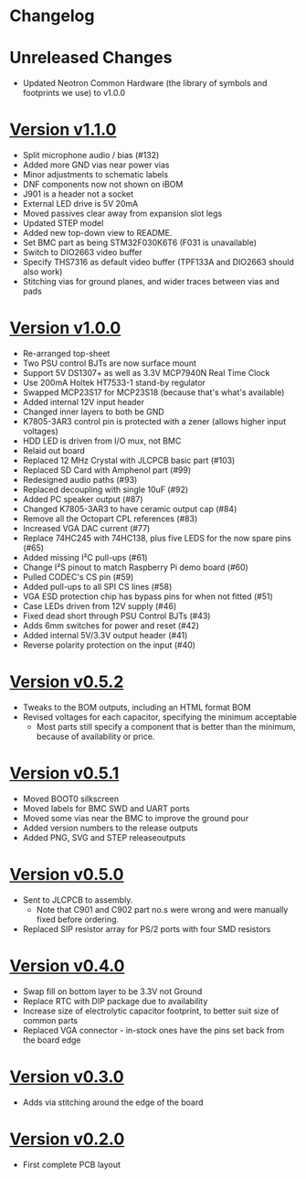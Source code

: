 # Changelog

# Unreleased Changes

* Updated Neotron Common Hardware (the library of symbols and footprints we use) to v1.0.0


# [Version v1.1.0](https://github.com/Neotron-Compute/Neotron-Pico/releases/tag/v1.1.0)

* Split microphone audio / bias (#132)
* Added more GND vias near power vias
* Minor adjustments to schematic labels
* DNF components now not shown on iBOM
* J901 is a header not a socket
* External LED drive is 5V 20mA
* Moved passives clear away from expansion slot legs
* Updated STEP model
* Added new top-down view to README.
* Set BMC part as being STM32F030K6T6 (F031 is unavailable)
* Switch to DIO2663 video buffer
* Specify THS7316 as default video buffer (TPF133A and DIO2663 should also work)
* Stitching vias for ground planes, and wider traces between vias and pads

# [Version v1.0.0](https://github.com/Neotron-Compute/Neotron-Pico/releases/tag/v1.0.0)

* Re-arranged top-sheet
* Two PSU control BJTs are now surface mount
* Support 5V DS1307+ as well as 3.3V MCP7940N Real Time Clock
* Use 200mA Holtek HT7533-1 stand-by regulator
* Swapped MCP23S17 for MCP23S18 (because that's what's available)
* Added internal 12V input header
* Changed inner layers to both be GND
* K7805-3AR3 control pin is protected with a zener (allows higher input voltages)
* HDD LED is driven from I/O mux, not BMC
* Relaid out board
* Replaced 12 MHz Crystal with JLCPCB basic part (#103)
* Replaced SD Card with Amphenol part (#99)
* Redesigned audio paths (#93)
* Replaced decoupling with single 10uF (#92)
* Added PC speaker output (#87)
* Changed K7805-3AR3 to have ceramic output cap (#84)
* Remove all the Octopart CPL references (#83)
* Increased VGA DAC current (#77)
* Replace 74HC245 with 74HC138, plus five LEDS for the now spare pins (#65)
* Added missing I²C pull-ups (#61)
* Change I²S pinout to match Raspberry Pi demo board (#60)
* Pulled CODEC's CS pin (#59)
* Added pull-ups to all SPI CS lines (#58)
* VGA ESD protection chip has bypass pins for when not fitted (#51)
* Case LEDs driven from 12V supply (#46)
* Fixed dead short through PSU Control BJTs (#43)
* Adds 6mm switches for power and reset (#42)
* Added internal 5V/3.3V output header (#41)
* Reverse polarity protection on the input (#40)

# [Version v0.5.2](https://github.com/Neotron-Compute/Neotron-Pico/releases/tag/v0.5.2)

* Tweaks to the BOM outputs, including an HTML format BOM
* Revised voltages for each capacitor, specifying the minimum acceptable
   * Most parts still specify a component that is better than the minimum, because of availability or price.

# [Version v0.5.1](https://github.com/Neotron-Compute/Neotron-Pico/releases/tag/v0.5.1)

* Moved BOOT0 silkscreen
* Moved labels for BMC SWD and UART ports
* Moved some vias near the BMC to improve the ground pour
* Added version numbers to the release outputs
* Added PNG, SVG and STEP releaseoutputs

# [Version v0.5.0](https://github.com/Neotron-Compute/Neotron-Pico/releases/tag/v0.5.0)

* Sent to JLCPCB to assembly.
   * Note that C901 and C902 part no.s were wrong and were manually fixed before ordering.
* Replaced SIP resistor array for PS/2 ports with four SMD resistors

# [Version v0.4.0](https://github.com/Neotron-Compute/Neotron-Pico/releases/tag/v0.4.0)

* Swap fill on bottom layer to be 3.3V not Ground
* Replace RTC with DIP package due to availability
* Increase size of electrolytic capacitor footprint, to better suit size of common parts
* Replaced VGA connector - in-stock ones have the pins set back from the board edge

# [Version v0.3.0](https://github.com/Neotron-Compute/Neotron-Pico/releases/tag/v0.3.0)

* Adds via stitching around the edge of the board

# [Version v0.2.0](https://github.com/Neotron-Compute/Neotron-Pico/releases/tag/v0.2.0)

* First complete PCB layout

